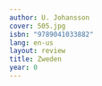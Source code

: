 ```yaml
---
author: U. Johansson
cover: 505.jpg
isbn: "9789041033882"
lang: en-us
layout: review
title: Zweden
year: 0
---
```


